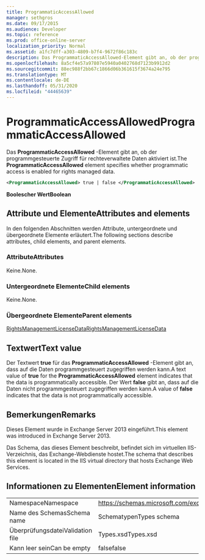 ```yaml
---
title: ProgrammaticAccessAllowed
manager: sethgros
ms.date: 09/17/2015
ms.audience: Developer
ms.topic: reference
ms.prod: office-online-server
localization_priority: Normal
ms.assetid: a1fc7dff-a303-4809-b7f4-9672f86c183c
description: Das ProgrammaticAccessAllowed-Element gibt an, ob der programmgesteuerte Zugriff für rechteverwaltete Daten aktiviert ist.
ms.openlocfilehash: 8a5cf4e57a97807e5940a0402768d7123b9912d2
ms.sourcegitcommit: 88ec988f2bb67c1866d06b361615f3674a24e795
ms.translationtype: MT
ms.contentlocale: de-DE
ms.lasthandoff: 05/31/2020
ms.locfileid: "44465639"
---
```

# <a name="programmaticaccessallowed"></a><span data-ttu-id="2891b-103">ProgrammaticAccessAllowed</span><span class="sxs-lookup"><span data-stu-id="2891b-103">ProgrammaticAccessAllowed</span></span>

<span data-ttu-id="2891b-104">Das **ProgrammaticAccessAllowed** -Element gibt an, ob der programmgesteuerte Zugriff für rechteverwaltete Daten aktiviert ist.</span><span class="sxs-lookup"><span data-stu-id="2891b-104">The **ProgrammaticAccessAllowed** element specifies whether programmatic access is enabled for rights managed data.</span></span> 
  
```XML
<ProgrammaticAccessAllowed> true | false </ProgrammaticAccessAllowed>
```

 <span data-ttu-id="2891b-105">**Boolescher Wert**</span><span class="sxs-lookup"><span data-stu-id="2891b-105">**Boolean**</span></span>
## <a name="attributes-and-elements"></a><span data-ttu-id="2891b-106">Attribute und Elemente</span><span class="sxs-lookup"><span data-stu-id="2891b-106">Attributes and elements</span></span>

<span data-ttu-id="2891b-107">In den folgenden Abschnitten werden Attribute, untergeordnete und übergeordnete Elemente erläutert.</span><span class="sxs-lookup"><span data-stu-id="2891b-107">The following sections describe attributes, child elements, and parent elements.</span></span>
  
### <a name="attributes"></a><span data-ttu-id="2891b-108">Attribute</span><span class="sxs-lookup"><span data-stu-id="2891b-108">Attributes</span></span>

<span data-ttu-id="2891b-109">Keine.</span><span class="sxs-lookup"><span data-stu-id="2891b-109">None.</span></span>
  
### <a name="child-elements"></a><span data-ttu-id="2891b-110">Untergeordnete Elemente</span><span class="sxs-lookup"><span data-stu-id="2891b-110">Child elements</span></span>

<span data-ttu-id="2891b-111">Keine.</span><span class="sxs-lookup"><span data-stu-id="2891b-111">None.</span></span>
  
### <a name="parent-elements"></a><span data-ttu-id="2891b-112">Übergeordnete Elemente</span><span class="sxs-lookup"><span data-stu-id="2891b-112">Parent elements</span></span>

[<span data-ttu-id="2891b-113">RightsManagementLicenseData</span><span class="sxs-lookup"><span data-stu-id="2891b-113">RightsManagementLicenseData</span></span>](rightsmanagementlicensedata.md)
  
## <a name="text-value"></a><span data-ttu-id="2891b-114">Textwert</span><span class="sxs-lookup"><span data-stu-id="2891b-114">Text value</span></span>

<span data-ttu-id="2891b-115">Der Textwert **true** für das **ProgrammaticAccessAllowed** -Element gibt an, dass auf die Daten programmgesteuert zugegriffen werden kann.</span><span class="sxs-lookup"><span data-stu-id="2891b-115">A text value of **true** for the **ProgrammaticAccessAllowed** element indicates that the data is programmatically accessible.</span></span> <span data-ttu-id="2891b-116">Der Wert **false** gibt an, dass auf die Daten nicht programmgesteuert zugegriffen werden kann.</span><span class="sxs-lookup"><span data-stu-id="2891b-116">A value of **false** indicates that the data is not programmatically accessible.</span></span> 
  
## <a name="remarks"></a><span data-ttu-id="2891b-117">Bemerkungen</span><span class="sxs-lookup"><span data-stu-id="2891b-117">Remarks</span></span>

<span data-ttu-id="2891b-118">Dieses Element wurde in Exchange Server 2013 eingeführt.</span><span class="sxs-lookup"><span data-stu-id="2891b-118">This element was introduced in Exchange Server 2013.</span></span>
  
<span data-ttu-id="2891b-119">Das Schema, das dieses Element beschreibt, befindet sich im virtuellen IIS-Verzeichnis, das Exchange-Webdienste hostet.</span><span class="sxs-lookup"><span data-stu-id="2891b-119">The schema that describes this element is located in the IIS virtual directory that hosts Exchange Web Services.</span></span>
  
## <a name="element-information"></a><span data-ttu-id="2891b-120">Informationen zu Elementen</span><span class="sxs-lookup"><span data-stu-id="2891b-120">Element information</span></span>

|||
|:-----|:-----|
|<span data-ttu-id="2891b-121">Namespace</span><span class="sxs-lookup"><span data-stu-id="2891b-121">Namespace</span></span>  <br/> |https://schemas.microsoft.com/exchange/services/2006/types  <br/> |
|<span data-ttu-id="2891b-122">Name des Schemas</span><span class="sxs-lookup"><span data-stu-id="2891b-122">Schema name</span></span>  <br/> |<span data-ttu-id="2891b-123">Schematypen</span><span class="sxs-lookup"><span data-stu-id="2891b-123">Types schema</span></span>  <br/> |
|<span data-ttu-id="2891b-124">Überprüfungsdatei</span><span class="sxs-lookup"><span data-stu-id="2891b-124">Validation file</span></span>  <br/> |<span data-ttu-id="2891b-125">Types.xsd</span><span class="sxs-lookup"><span data-stu-id="2891b-125">Types.xsd</span></span>  <br/> |
|<span data-ttu-id="2891b-126">Kann leer sein</span><span class="sxs-lookup"><span data-stu-id="2891b-126">Can be empty</span></span>  <br/> |<span data-ttu-id="2891b-127">false</span><span class="sxs-lookup"><span data-stu-id="2891b-127">false</span></span>  <br/> |
   

